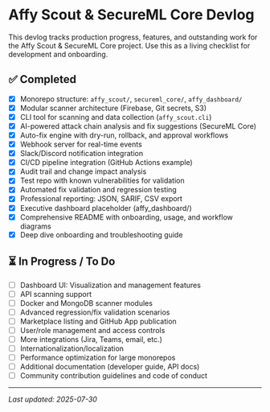 # Affy Scout & SecureML Core Devlog

This devlog tracks production progress, features, and outstanding work for the Affy Scout & SecureML Core project. Use this as a living checklist for development and onboarding.

## ✅ Completed
- [x] Monorepo structure: `affy_scout/`, `secureml_core/`, `affy_dashboard/`
- [x] Modular scanner architecture (Firebase, Git secrets, S3)
- [x] CLI tool for scanning and data collection (`affy_scout.cli`)
- [x] AI-powered attack chain analysis and fix suggestions (SecureML Core)
- [x] Auto-fix engine with dry-run, rollback, and approval workflows
- [x] Webhook server for real-time events
- [x] Slack/Discord notification integration
- [x] CI/CD pipeline integration (GitHub Actions example)
- [x] Audit trail and change impact analysis
- [x] Test repo with known vulnerabilities for validation
- [x] Automated fix validation and regression testing
- [x] Professional reporting: JSON, SARIF, CSV export
- [x] Executive dashboard placeholder (affy_dashboard/)
- [x] Comprehensive README with onboarding, usage, and workflow diagrams
- [x] Deep dive onboarding and troubleshooting guide

## ⏳ In Progress / To Do
- [ ] Dashboard UI: Visualization and management features
- [ ] API scanning support
- [ ] Docker and MongoDB scanner modules
- [ ] Advanced regression/fix validation scenarios
- [ ] Marketplace listing and GitHub App publication
- [ ] User/role management and access controls
- [ ] More integrations (Jira, Teams, email, etc.)
- [ ] Internationalization/localization
- [ ] Performance optimization for large monorepos
- [ ] Additional documentation (developer guide, API docs)
- [ ] Community contribution guidelines and code of conduct

---

_Last updated: 2025-07-30_
